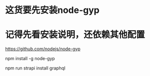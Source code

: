 # 这货要先安装node-gyp
# 记得先看安装说明，还依赖其他配置
https://github.com/nodejs/node-gyp

npm install -g node-gyp

npm run strapi install graphql
